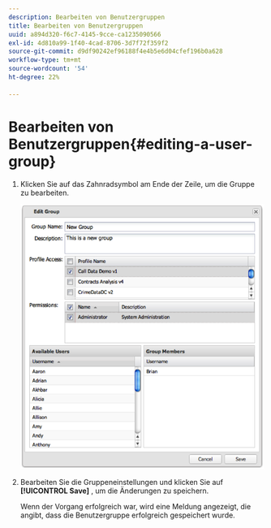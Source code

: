 ```yaml
---
description: Bearbeiten von Benutzergruppen
title: Bearbeiten von Benutzergruppen
uuid: a894d320-f6c7-4145-9cce-ca1235090566
exl-id: 4d810a99-1f40-4cad-8706-3d7f72f359f2
source-git-commit: d9df90242ef96188f4e4b5e6d04cfef196b0a628
workflow-type: tm+mt
source-wordcount: '54'
ht-degree: 22%

---
```


# Bearbeiten von Benutzergruppen{#editing-a-user-group}

1. Klicken Sie auf das Zahnradsymbol am Ende der Zeile, um die Gruppe zu bearbeiten.

   ![](assets/edit_user_group.png)

1. Bearbeiten Sie die Gruppeneinstellungen und klicken Sie auf **[!UICONTROL Save]** , um die Änderungen zu speichern.

   Wenn der Vorgang erfolgreich war, wird eine Meldung angezeigt, die angibt, dass die Benutzergruppe erfolgreich gespeichert wurde.
